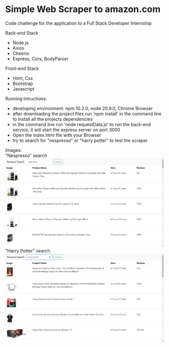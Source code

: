 # Simple Web Scraper to amazon.com

Code challenge for the application to a Full Stack Developer Internship<br>

Back-end Stack

- Node.js
- Axios
- Cheerio
- Express, Cors, BodyParser

Front-end Stack

- Html, Css
- Bootstrap
- Javascript

Running Intructions:

- developing environment: npm 10.2.0, node 20.9.0, Chrome Browser
- after downloading the project files run 'npm install' in the command line to install all the projects dependencies
- in the command line run 'node requestData.js' to run the back-end service, it will start the express server on port 3000
- Open the index.html file with your Browser
- try to search for "nespresso" or "harry potter" to test the scraper

Images:<br>
"Nespresso" search <br>
![search for nespresso](search_nespresso.png)<br>
"Harry Potter" search <br>
![search for Harry Potter](search_harry_potter.png)<br>
